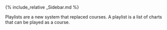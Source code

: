 {% include_relative _Sidebar.md %}
<div class="Content" markdown="1">
Playlists are a new system that replaced courses. A playlist is a list of charts that can be played as a course.
</div>